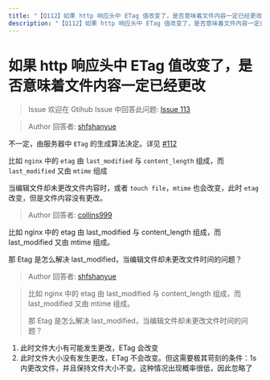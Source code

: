 ```yaml
---
title: "【Q112】如果 http 响应头中 ETag 值改变了，是否意味着文件内容一定已经更改 | http高频面试题"
description: "【Q112】如果 http 响应头中 ETag 值改变了，是否意味着文件内容一定已经更改 字节跳动面试题、阿里腾讯面试题、美团小米面试题。"
---
```


# 如果 http 响应头中 ETag 值改变了，是否意味着文件内容一定已经更改

> Issue
> 欢迎在 Gtihub Issue 中回答此问题: [Issue 113](https://github.com/shfshanyue/Daily-Question/issues/113)

> Author
> 回答者: [shfshanyue](https://github.com/shfshanyue)

不一定，由服务器中 `ETag` 的生成算法决定。详见 [#112](https://github.com/shfshanyue/Daily-Question/issues/112)

比如 `nginx` 中的 `etag` 由 `last_modified` 与 `content_length` 组成，而 `last_modified` 又由 `mtime` 组成

当编辑文件却未更改文件内容时，或者 `touch file`，`mtime` 也会改变，此时 `etag` 改变，但是文件内容没有更改。

> Author
> 回答者: [collins999](https://github.com/collins999)

比如 nginx 中的 etag 由 last_modified 与 content_length 组成，而 last_modified 又由 mtime 组成。

那 Etag 是怎么解决 last_modified，当编辑文件却未更改文件时间的问题？

> Author
> 回答者: [shfshanyue](https://github.com/shfshanyue)

> 比如 nginx 中的 etag 由 last_modified 与 content_length 组成，而 last_modified 又由 mtime 组成。
>
> 那 Etag 是怎么解决 last_modified，当编辑文件却未更改文件时间的问题？

1. 此时文件大小有可能发生更改，ETag 会改变
1. 此时文件大小没有发生更改，ETag 不会改变。但这需要极其苛刻的条件：1s 内更改文件，并且保持文件大小不变。这种情况出现概率很低，因此忽略了
